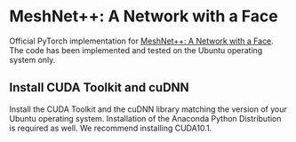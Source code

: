 # MeshNet++: A Network with a Face
Official PyTorch implementation for [MeshNet++: A Network with a Face](https://dl.acm.org/doi/abs/10.1145/3474085.3475468). The code has been implemented and tested on the Ubuntu operating system only.

## Install CUDA Toolkit and cuDNN
Install the CUDA Toolkit and the cuDNN library matching the version of your Ubuntu operating system. Installation of the Anaconda Python Distribution is required as well. We recommend installing CUDA10.1.

